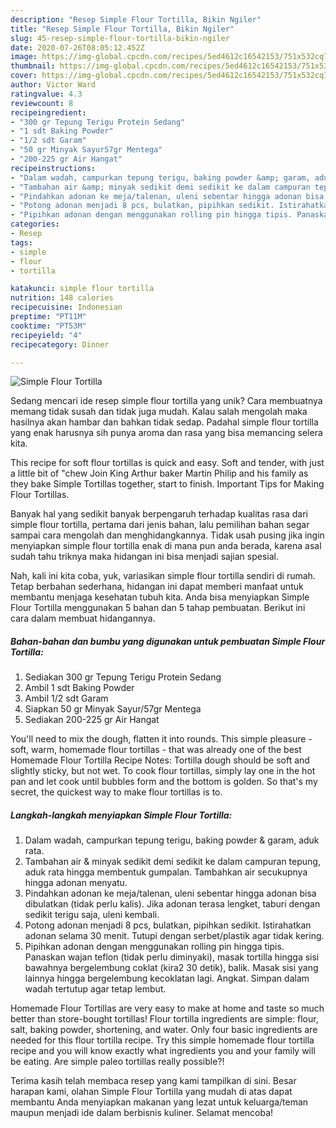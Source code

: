 ```yaml
---
description: "Resep Simple Flour Tortilla, Bikin Ngiler"
title: "Resep Simple Flour Tortilla, Bikin Ngiler"
slug: 45-resep-simple-flour-tortilla-bikin-ngiler
date: 2020-07-26T08:05:12.452Z
image: https://img-global.cpcdn.com/recipes/5ed4612c16542153/751x532cq70/simple-flour-tortilla-foto-resep-utama.jpg
thumbnail: https://img-global.cpcdn.com/recipes/5ed4612c16542153/751x532cq70/simple-flour-tortilla-foto-resep-utama.jpg
cover: https://img-global.cpcdn.com/recipes/5ed4612c16542153/751x532cq70/simple-flour-tortilla-foto-resep-utama.jpg
author: Victor Ward
ratingvalue: 4.3
reviewcount: 8
recipeingredient:
- "300 gr Tepung Terigu Protein Sedang"
- "1 sdt Baking Powder"
- "1/2 sdt Garam"
- "50 gr Minyak Sayur57gr Mentega"
- "200-225 gr Air Hangat"
recipeinstructions:
- "Dalam wadah, campurkan tepung terigu, baking powder &amp; garam, aduk rata."
- "Tambahan air &amp; minyak sedikit demi sedikit ke dalam campuran tepung, aduk rata hingga membentuk gumpalan. Tambahkan air secukupnya hingga adonan menyatu."
- "Pindahkan adonan ke meja/talenan, uleni sebentar hingga adonan bisa dibulatkan (tidak perlu kalis). Jika adonan terasa lengket, taburi dengan sedikit terigu saja, uleni kembali."
- "Potong adonan menjadi 8 pcs, bulatkan, pipihkan sedikit. Istirahatkan adonan selama 30 menit. Tutupi dengan serbet/plastik agar tidak kering."
- "Pipihkan adonan dengan menggunakan rolling pin hingga tipis. Panaskan wajan teflon (tidak perlu diminyaki), masak tortilla hingga sisi bawahnya bergelembung coklat (kira2 30 detik), balik. Masak sisi yang lainnya hingga bergelembung kecoklatan lagi. Angkat. Simpan dalam wadah tertutup agar tetap lembut."
categories:
- Resep
tags:
- simple
- flour
- tortilla

katakunci: simple flour tortilla 
nutrition: 148 calories
recipecuisine: Indonesian
preptime: "PT11M"
cooktime: "PT53M"
recipeyield: "4"
recipecategory: Dinner

---
```



![Simple Flour Tortilla](https://img-global.cpcdn.com/recipes/5ed4612c16542153/751x532cq70/simple-flour-tortilla-foto-resep-utama.jpg)

Sedang mencari ide resep simple flour tortilla yang unik? Cara membuatnya memang tidak susah dan tidak juga mudah. Kalau salah mengolah maka hasilnya akan hambar dan bahkan tidak sedap. Padahal simple flour tortilla yang enak harusnya sih punya aroma dan rasa yang bisa memancing selera kita.

This recipe for soft flour tortillas is quick and easy. Soft and tender, with just a little bit of &#34;chew Join King Arthur baker Martin Philip and his family as they bake Simple Tortillas together, start to finish. Important Tips for Making Flour Tortillas.

Banyak hal yang sedikit banyak berpengaruh terhadap kualitas rasa dari simple flour tortilla, pertama dari jenis bahan, lalu pemilihan bahan segar sampai cara mengolah dan menghidangkannya. Tidak usah pusing jika ingin menyiapkan simple flour tortilla enak di mana pun anda berada, karena asal sudah tahu triknya maka hidangan ini bisa menjadi sajian spesial.


Nah, kali ini kita coba, yuk, variasikan simple flour tortilla sendiri di rumah. Tetap berbahan sederhana, hidangan ini dapat memberi manfaat untuk membantu menjaga kesehatan tubuh kita. Anda bisa menyiapkan Simple Flour Tortilla menggunakan 5 bahan dan 5 tahap pembuatan. Berikut ini cara dalam membuat hidangannya.

<!--inarticleads1-->

##### Bahan-bahan dan bumbu yang digunakan untuk pembuatan Simple Flour Tortilla:

1. Sediakan 300 gr Tepung Terigu Protein Sedang
1. Ambil 1 sdt Baking Powder
1. Ambil 1/2 sdt Garam
1. Siapkan 50 gr Minyak Sayur/57gr Mentega
1. Sediakan 200-225 gr Air Hangat


You&#39;ll need to mix the dough, flatten it into rounds. This simple pleasure - soft, warm, homemade flour tortillas - that was already one of the best Homemade Flour Tortilla Recipe Notes: Tortilla dough should be soft and slightly sticky, but not wet. To cook flour tortillas, simply lay one in the hot pan and let cook until bubbles form and the bottom is golden. So that&#39;s my secret, the quickest way to make flour tortillas is to. 

<!--inarticleads2-->

##### Langkah-langkah menyiapkan Simple Flour Tortilla:

1. Dalam wadah, campurkan tepung terigu, baking powder &amp; garam, aduk rata.
1. Tambahan air &amp; minyak sedikit demi sedikit ke dalam campuran tepung, aduk rata hingga membentuk gumpalan. Tambahkan air secukupnya hingga adonan menyatu.
1. Pindahkan adonan ke meja/talenan, uleni sebentar hingga adonan bisa dibulatkan (tidak perlu kalis). Jika adonan terasa lengket, taburi dengan sedikit terigu saja, uleni kembali.
1. Potong adonan menjadi 8 pcs, bulatkan, pipihkan sedikit. Istirahatkan adonan selama 30 menit. Tutupi dengan serbet/plastik agar tidak kering.
1. Pipihkan adonan dengan menggunakan rolling pin hingga tipis. Panaskan wajan teflon (tidak perlu diminyaki), masak tortilla hingga sisi bawahnya bergelembung coklat (kira2 30 detik), balik. Masak sisi yang lainnya hingga bergelembung kecoklatan lagi. Angkat. Simpan dalam wadah tertutup agar tetap lembut.


Homemade Flour Tortillas are very easy to make at home and taste so much better than store-bought tortillas! Flour tortilla ingredients are simple: flour, salt, baking powder, shortening, and water. Only four basic ingredients are needed for this flour tortilla recipe. Try this simple homemade flour tortilla recipe and you will know exactly what ingredients you and your family will be eating. Are simple paleo tortillas really possible?! 

Terima kasih telah membaca resep yang kami tampilkan di sini. Besar harapan kami, olahan Simple Flour Tortilla yang mudah di atas dapat membantu Anda menyiapkan makanan yang lezat untuk keluarga/teman maupun menjadi ide dalam berbisnis kuliner. Selamat mencoba!
